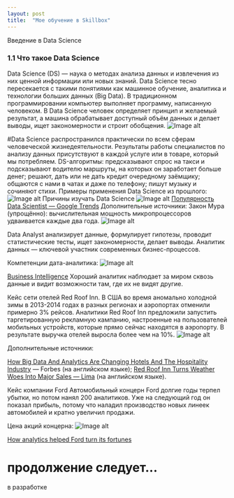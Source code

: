 ```yaml
---
layout: post
title:  "Мое обучение в Skillbox"
---
```

Введение в Data Science
### 1.1 Что такое Data Science
Data Science (DS) — наука о методах анализа данных и извлечения из них ценной информации или новых знаний. Data Science тесно пересекается с такими понятиями как машинное обучение, аналитика и технологии больших данных (Big Data).
В традиционном программировании компьютер выполняет программу, написанную человеком. В Data Science человек определяет принцип и желаемый результат, а машина обрабатывает доступный объём данных и делает выводы, ищет закономерности и строит обобщения. 
![Image alt](https://go.skillbox.ru/media/files/share/1643708723923.png)

#Data Science 
распространился практически по всем сферам человеческой жизнедеятельности. Результаты работы специалистов по анализу данных присутствуют в каждой услуге или в товаре, который мы потребляем.
DS-алгоритмы:
предсказывают спрос на такси и подсказывают водителю маршруты, на которых он заработает больше денег;
решают, дать или не дать кредит очередному заёмщику;
общаются с нами в чатах и даже по телефону;
пишут музыку и сочиняют стихи.
Примеры применения Data Science из прошлого:
![Image alt](https://go.skillbox.ru/media/files/share/1643709103871.png)
Причины изучать Data Science
![Image alt](https://go.skillbox.ru/media/files/share/LKh-lFiugxuAzJgYe9KQPZj9lGuTThzk954MJXoPdS-oOmiRWIAmedA6hD1-MYaHO34hnvgE0qbAn0yPoZmXrnyYbfxQ3VjN39TMrD9RRsNbqTIJc3UJkVAMOcwNXchiT.jpg)
[Популярность Data Scientist — Google Trends](https://trends.google.com/trends/explore?date=all&q=data%20scientist)
Дополнительные источники:
Закон Мура (упрощённо): вычислительная мощность микропроцессоров удваивается каждые два года.
![Image alt](https://go.skillbox.ru/media/files/share/Moores_Law_The_number_of_transistors_on_microchips_doubles_every_two_years.jpg)
 
 Data Analyst
 анализирует данные,
формулирует гипотезы,
проводит статистические тесты,
ищет закономерности,
делает выводы.
Аналитик данных — ключевой участник современных бизнес-процессов. 



Компетенции дата-аналитика:
![Image alt](https://go.skillbox.ru/media/files/share/1643712667893.png)

[Business Intelligence](https://ru.wikipedia.org/wiki/Business_Intelligence)
Хороший аналитик наблюдает за миром сквозь данные и видит возможности там, где их не видят другие.

Кейс сети отелей Red Roof Inn.
В США во время аномально холодной зимы в 2013-2014 годах в разных регионах и аэропортах отменили примерно 3% рейсов. Аналитики Red Roof Inn предложили запустить таргетированную рекламную кампанию, настроенные на пользователей мобильных устройств, которые прямо сейчас находятся в аэропорту. В результате выручка отелей выросла более чем на 10%.
![Image alt](https://go.skillbox.ru/media/files/share/1643712742545.png)

Дополнительные источники: 

[How Big Data And Analytics Are Changing Hotels And The Hospitality Industry](https://www.forbes.com/sites/bernardmarr/2016/01/26/how-big-data-and-analytics-changing-hotels-and-the-hospitality-industry/?sh=6948cb611c22) — Forbes (на английском языке);
[Red Roof Inn Turns Weather Woes Into Major Sales — Lima](https://www.limaconsulting.com/red-roof-inn/) (на английском языке).

Кейс компании Ford
Автомобильный концерн Ford долгие годы терпел убытки, но потом нанял 200 аналитиков. Уже на следующий год он показал прибыль, потому что наладил производство новых линеек автомобилей и кратно увеличил продажи. 

Цена акций концерна:
![Image alt](https://go.skillbox.ru/media/files/share/PekYowrCUMBZAnHq24iXICPG6VgQZZysEv_oKOhrp6uhdqk_nmCGaTqTjpoo6XpBkjljUSflx5yk3lgovu96f2g8hKc5aJhSaMs8-mqfthR1mXIHMgwAC3OkhP2ZeYfUZ.jpg)

[How analytics helped Ford turn its fortunes](https://www.computerworld.com/article/2486283/how-analytics-helped-ford-turn-its-fortunes.html)
# продолжение следует... 

в разработке

